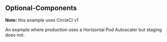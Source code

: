 ## Optional-Components

**Note:** this example uses CircleCI v1

An example where production uses a Horizontal Pod Autoscaler but staging does
not.

